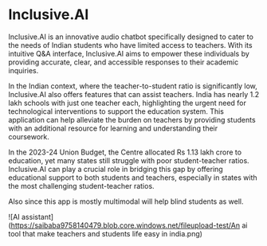 # Inclusive.AI

Inclusive.AI is an innovative audio chatbot specifically designed to cater to the needs of Indian students who have limited access to teachers. With its intuitive Q&A interface, Inclusive.AI aims to empower these individuals by providing accurate, clear, and accessible responses to their academic inquiries.

In the Indian context, where the teacher-to-student ratio is significantly low, Inclusive.AI also offers features that can assist teachers. India has nearly 1.2 lakh schools with just one teacher each, highlighting the urgent need for technological interventions to support the education system. This application can help alleviate the burden on teachers by providing students with an additional resource for learning and understanding their coursework.

In the 2023-24 Union Budget, the Centre allocated Rs 1.13 lakh crore to education, yet many states still struggle with poor student-teacher ratios. Inclusive.AI can play a crucial role in bridging this gap by offering educational support to both students and teachers, especially in states with the most challenging student-teacher ratios.

Also since this app is mostly multimodal will help blind students as well.

![AI assistant](https://saibaba9758140479.blob.core.windows.net/fileupload-test/An ai tool that make teachers and students life easy in india.png)


